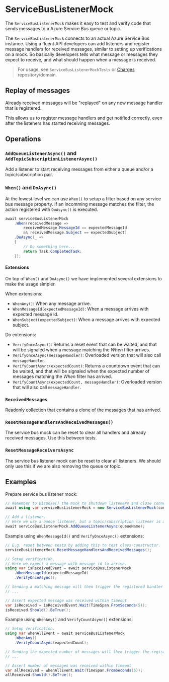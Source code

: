 # ServiceBusListenerMock

The `ServiceBusListenerMock` makes it easy to test and verify code that sends messages to a Azure Service Bus queue or topic.

The `ServiceBusListenerMock` connects to an actual Azure Service Bus instance. Using a fluent API developers can add listeners and register message handlers for received messages, similar to setting up verifications on a mock. So basically developers tells what message or messages they expect to receive, and what should happen when a message is received.

> For usage, see `ServiceBusListenerMockTests` or [Charges](https://github.com/Energinet-DataHub/geh-charges) repository/domain.

## Replay of messages

Already received messages will be "replayed" on any new message handler that is registered.

This allows us to register message handlers and get notified correctly, even after the listeners has started receiving messages.

## Operations

### `AddQueueListenerAsync()` and `AddTopicSubscriptionListenerAsync()`

Add a listener to start receiving messages from either a queue and/or a topic/subscription pair.

### `When()` and `DoAsync()`

At the lowest level we can use `When()` to setup a filter based on any service bus message property. If an incomming message matches the filter, the action registered with `DoAsync()` is executed.

```csharp
await serviceBusListenerMock
    .When(receivedMessage =>
        receivedMessage.MessageId == expectedMessageId
        && receivedMessage.Subject == expectedSubject)
    .DoAsync(_ =>
    {
        // Do something here...
        return Task.CompletedTask;
    });
```

#### Extensions

On top of `When()` and `DoAsync()` we have implemented several extensions to make the usage simpler.

When extensions:

- `WhenAny()`: When any message arrive.
- `WhenMessageId(expectedMessageId)`: When a message arrives with expected message id.
- `WhenSubject(expectedSubject)`: When a message arrives with expected subject.

Do extensions:

- `VerifyOnceAsync()`: Returns a reset event that can be waited, and that will be signaled when a message matching the *When* filter arrives.
- `VerifyOnceAsync(messageHandler)`: Overloaded version that will also call `messageHandler`.
- `VerifyCountAsync(expectedCount)`: Returns a countdown event that can be waited, and that will be signaled when the expected number of messages matching the *When* filter has arrived.
- `VerifyCountAsync(expectedCount, messageHandler)`: Overloaded version that will also call `messageHandler`.

### `ReceivedMessages`

Readonly collection that contains a clone of the messages that has arrived.

### `ResetMessageHandlersAndReceivedMessages()`

The service bus mock can be reset to clear all handlers and already received messages.
Use this between tests.

### `ResetMessageReceiversAsync`

The service bus listener mock can be reset to clear all listeners.
We should only use this if we are also removing the queue or topic.

## Examples

Prepare service bus listener mock:

```csharp
// Remember to Dispose() the mock to shutdown listeners and close connections.
await using var serviceBusListenerMock = new ServiceBusListenerMock(connectionString, testDiagnosticsLogger);

// Add a listener.
// Here we use a queue listener, but a topic/subscription listener is also supported.
await serviceBusListenerMock.AddQueueListenerAsync(queueName);
```

Example using `WhenMessageId()` and `VerifyOnceAsync()` extensions:

```csharp
// E.g. reset between tests by adding this to test class constructor.
serviceBusListenerMock.ResetMessageHandlersAndReceivedMessages();

// Setup verification.
// Here we expect a message with message id to arrive.
using var isReceivedEvent = await serviceBusListenerMock
    .WhenMessageId(expectedMessageId)
    .VerifyOnceAsync();

// Sending a matching message will then trigger the registered handler and signal the event
// ...

// Assert expected message was received within timeout
var isReceived = isReceivedEvent.Wait(TimeSpan.FromSeconds(5));
isReceived.Should().BeTrue();
```

Example using `WhenAny()` and `VerifyCountAsync()` extensions:

```csharp
// Setup verification.
using var whenAllEvent = await serviceBusListenerMock
    .WhenAny()
    .VerifyCountAsync(expectedCount);

// Sending the expected number of messages will then trigger the registered handler and signal the event
// ...

// Assert number of messages was received within timeout
var allReceived = whenAllEvent.Wait(TimeSpan.FromSeconds(5));
allReceived.Should().BeTrue();
```
